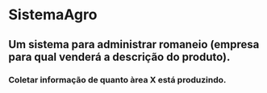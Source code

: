# SistemaAgro

## Um sistema para administrar romaneio (empresa para qual venderá a descrição do produto). 
### Coletar informação de quanto àrea X está produzindo.
